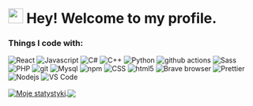 <h1><img src="https://emojis.slackmojis.com/emojis/images/1531849430/4246/blob-sunglasses.gif?1531849430" width="30"/> Hey! Welcome to my profile.</h1>

<h3>Things I code with:</h3>
<p>
  <img alt="React" src="https://img.shields.io/badge/-React-45b8d8?style=flat-square&logo=react&logoColor=white" />
  <img alt="Javascript" src="https://img.shields.io/badge/JavaScript-F7DF1E?style=flat-square&logo=javascript&logoColor=white" />
  <img alt="C#" src="https://img.shields.io/badge/C%23-239120?style=flat-square&logo=c-sharp&logoColor=white" />
  <img alt="C++" src="https://img.shields.io/badge/C%2B%2B-00599C?style=flat-square&logo=c%2B%2B&logoColor=white" />
  <img alt="Python" src="https://img.shields.io/badge/Python-14354C?style=flat-square&logo=python&logoColor=white" />
  <img alt="github actions" src="https://img.shields.io/badge/-Github_Actions-2088FF?style=flat-square&logo=github-actions&logoColor=white" />
  <img alt="Sass" src="https://img.shields.io/badge/-Sass-CC6699?style=flat-square&logo=sass&logoColor=white" />
  <img alt="PHP" src="https://img.shields.io/badge/PHP-777BB4?style=flat-square&logo=php&logoColor=white" />
  <img alt="git" src="https://img.shields.io/badge/-Git-F05032?style=flat-square&logo=git&logoColor=white" />
  <img alt="Mysql" src="https://img.shields.io/badge/MySQL-00000F?style=flat-square&&logo=mysql&logoColor=white" />
  <img alt="npm" src="https://img.shields.io/badge/-NPM-CB3837?style=flat-square&logo=npm&logoColor=white" />
  <img alt="CSS" src="https://img.shields.io/badge/CSS3-1572B6?style=flat-square&logo=CSS3&logoColor=white" />
  <img alt="html5" src="https://img.shields.io/badge/-HTML5-E34F26?style=flat-square&logo=html5&logoColor=white" />
  <img alt="Brave browser" src="https://img.shields.io/badge/-Brave_Browser-FB542B?style=flat-square&logo=brave&logoColor=white" />
  <img alt="Prettier" src="https://img.shields.io/badge/-Prettier-F7B93E?style=flat-square&logo=prettier&logoColor=white" />
  <img alt="Nodejs" src="https://img.shields.io/badge/-Nodejs-43853d?style=flat-square&logo=Node.js&logoColor=white" />
  <img alt="VS Code" src="https://img.shields.io/badge/VSCode-1f425f?style=flat-square&logo=VisualStudioCode&logoColor=white" />
</p>

<a href="https://github.com/anuraghazra/github-readme-stats">
  <img align="center" src="https://github-readme-stats.vercel.app/api?username=Kubis10&show_icons=true&count_private=false&bg_color=30,e96443,904e95&title_color=fff&text_color=fff" alt="Moje statystyki" />
</a>
<a href="https://github.com/anuraghazra/github-readme-stats">
  <img align="center" src="https://github-readme-stats.vercel.app/api/top-langs/?username=Kubis10&count_private=false&layout=compact&bg_color=30,e96443,904e95&title_color=fff&text_color=fff" />
</a>
